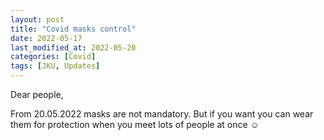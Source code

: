 ```yaml
---
layout: post
title: "Covid masks control"
date: 2022-05-17
last_modified_at: 2022-05-20
categories: [Covid]
tags: [JKU, Updates]
---
```


Dear people,

From 20.05.2022 masks are not mandatory. 
But if you want you can wear them for protection when you meet lots of people at once ☺️
